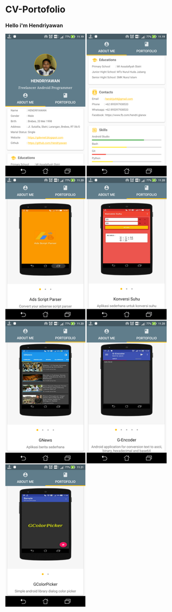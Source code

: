 # CV-Portofolio
### Hello i'm Hendriyawan
<img src="https://raw.githubusercontent.com/Hendriyawan/CV-Portofolio/master/ss1.png" width="250"/>
<img src="https://raw.githubusercontent.com/Hendriyawan/CV-Portofolio/master/ss2.png" width="250"/>
<img src="https://raw.githubusercontent.com/Hendriyawan/CV-Portofolio/master/ss3.png" width="250"/>
<img src="https://raw.githubusercontent.com/Hendriyawan/CV-Portofolio/master/ss4.png" width="250"/>
<img src="https://raw.githubusercontent.com/Hendriyawan/CV-Portofolio/master/ss5.png" width="250"/>
<img src="https://raw.githubusercontent.com/Hendriyawan/CV-Portofolio/master/ss6.png" width="250"/>
<img src="https://raw.githubusercontent.com/Hendriyawan/CV-Portofolio/master/ss7.png" width="250"/>
